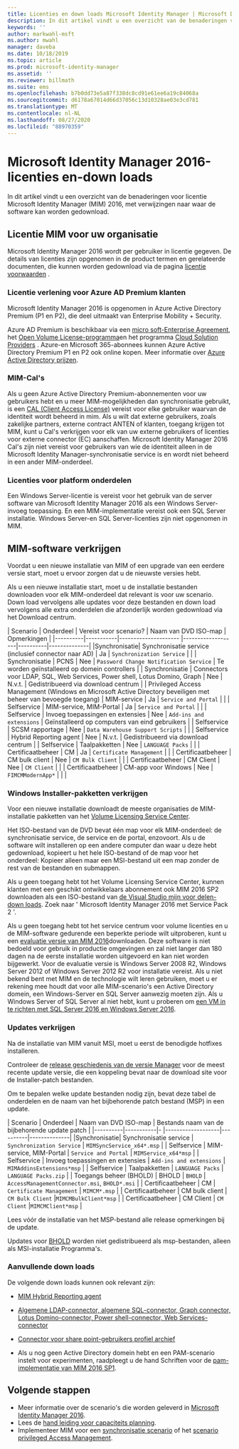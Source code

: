 ```yaml
---
title: Licenties en down loads Microsoft Identity Manager | Microsoft Docs
description: In dit artikel vindt u een overzicht van de benaderingen voor licentie Microsoft Identity Manager (MIM) 2016, met verwijzingen naar waar de software kan worden gedownload.
keywords: ''
author: markwahl-msft
ms.author: mwahl
manager: daveba
ms.date: 10/18/2019
ms.topic: article
ms.prod: microsoft-identity-manager
ms.assetid: ''
ms.reviewer: billmath
ms.suite: ems
ms.openlocfilehash: b7b0dd73e5a87f338dc8cd91e61ee6a19c84068a
ms.sourcegitcommit: d6178a67014d66d37056c13d10328ae03e3cd781
ms.translationtype: MT
ms.contentlocale: nl-NL
ms.lasthandoff: 08/27/2020
ms.locfileid: "88970359"
---
```

# <a name="microsoft-identity-manager-2016-licensing-and-downloads"></a>Microsoft Identity Manager 2016-licenties en-down loads

In dit artikel vindt u een overzicht van de benaderingen voor licentie Microsoft Identity Manager (MIM) 2016, met verwijzingen naar waar de software kan worden gedownload.

## <a name="licensing-mim-for-your-organization"></a>Licentie MIM voor uw organisatie

Microsoft Identity Manager 2016 wordt per gebruiker in licentie gegeven.  De details van licenties zijn opgenomen in de product termen en gerelateerde documenten, die kunnen worden gedownload via de pagina [licentie voorwaarden](https://www.microsoft.com/licensing/product-licensing/products.aspx) .

### <a name="licensing-for-azure-ad-premium-customers"></a>Licentie verlening voor Azure AD Premium klanten

Microsoft Identity Manager 2016 is opgenomen in Azure Active Directory Premium (P1 en P2), die deel uitmaakt van Enterprise Mobility + Security.

Azure AD Premium is beschikbaar via een [micro soft-Enterprise Agreement](https://www.microsoft.com/licensing/licensing-programs/enterprise.aspx), het [Open Volume License-programma](https://www.microsoft.com/licensing/licensing-programs/open-license.aspx)en het programma [Cloud Solution Providers](https://go.microsoft.com/fwlink/?LinkId=614968&clcid=0x409) . Azure-en Microsoft 365-abonnees kunnen Azure Active Directory Premium P1 en P2 ook online kopen.  Meer informatie over [Azure Active Directory prijzen](https://azure.microsoft.com/pricing/details/active-directory/).

### <a name="mim-cals"></a>MIM-Cal's

Als u geen Azure Active Directory Premium-abonnementen voor uw gebruikers hebt en u meer MIM-mogelijkheden dan synchronisatie gebruikt, is een [CAL (Client Access License)](https://www.microsoft.com/licensing/product-licensing/client-access-license.aspx) vereist voor elke gebruiker waarvan de identiteit wordt beheerd in mim. Als u wilt dat externe gebruikers, zoals zakelijke partners, externe contract ANTEN of klanten, toegang krijgen tot MIM, kunt u Cal's verkrijgen voor elk van uw externe gebruikers of licenties voor externe connector (EC) aanschaffen. Microsoft Identity Manager 2016 Cal's zijn niet vereist voor gebruikers van wie de identiteit alleen in de Microsoft Identity Manager-synchronisatie service is en wordt niet beheerd in een ander MIM-onderdeel.

### <a name="licenses-for-platform-components"></a>Licenties voor platform onderdelen

Een Windows Server-licentie is vereist voor het gebruik van de server software van Microsoft Identity Manager 2016 als een Windows Server-invoeg toepassing. En een MIM-implementatie vereist ook een SQL Server installatie.  Windows Server-en SQL Server-licenties zijn niet opgenomen in MIM.

## <a name="obtaining-mim-software"></a>MIM-software verkrijgen

Voordat u een nieuwe installatie van MIM of een upgrade van een eerdere versie start, moet u ervoor zorgen dat u de nieuwste versies hebt.

Als u een nieuwe installatie start, moet u de installatie bestanden downloaden voor elk MIM-onderdeel dat relevant is voor uw scenario. Down load vervolgens alle updates voor deze bestanden en down load vervolgens alle extra onderdelen die afzonderlijk worden gedownload via het Download centrum.


| Scenario | Onderdeel | Vereist voor scenario? | Naam van DVD ISO-map | Opmerkingen |
|----------|-----------|---------------------   |-------------------|----------|--------------|
|Synchronisatie| Synchronisatie service (inclusief connector naar AD) | Ja | `Synchronization Service` | |
| Synchronisatie | PCNS | Nee | `Password Change Notification Service` |  Te worden geïnstalleerd op domein controllers |
| Synchronisatie | Connectors voor LDAP, SQL, Web Services, Power shell, Lotus Domino, Graph | Nee | N.v.t. | Gedistribueerd via download centrum |
| Privileged Access Management (Windows en Microsoft Active Directory beveiligen met beheer van bevoegde toegang) | MIM-service | Ja | `Service and Portal` | |
| Selfservice | MIM-service, MIM-Portal | Ja | `Service and Portal` | |
| Selfservice | Invoeg toepassingen en extensies | Nee | `Add-ins and extensions` | Geïnstalleerd op computers van eind gebruikers |
| Selfservice | SCSM rapportage | Nee | `Data Warehouse Support Scripts` | |
| Selfservice | Hybrid Reporting agent | Nee | N.v.t. | Gedistribueerd via download centrum |
| Selfservice | Taalpakketten | Nee | `LANGUAGE Packs` | |
| Certificaatbeheer | CM | Ja | `Certificate Management` | |
| Certificaatbeheer | CM bulk client | Nee | `CM Bulk Client` | |
| Certificaatbeheer | CM Client | Nee | `CM Client`  | |
| Certificaatbeheer | CM-app voor Windows | Nee | `FIMCMModernApp*` | | |

### <a name="obtaining-windows-installer-packages"></a>Windows Installer-pakketten verkrijgen

Voor een nieuwe installatie downloadt de meeste organisaties de MIM-installatie pakketten van het [Volume Licensing Service Center](https://www.microsoft.com/licensing/servicecenter/default.aspx). 


Het ISO-bestand van de DVD bevat één map voor elk MIM-onderdeel: de synchronisatie service, de service en de portal, enzovoort. Als u de software wilt installeren op een andere computer dan waar u deze hebt gedownload, kopieert u het hele ISO-bestand of de map voor het onderdeel: Kopieer alleen maar een MSI-bestand uit een map zonder de rest van de bestanden en submappen.

Als u geen toegang hebt tot het Volume Licensing Service Center, kunnen klanten met een geschikt ontwikkelaars abonnement ook MIM 2016 SP2 downloaden als een ISO-bestand van [de Visual Studio mijn voor delen-down loads](https://my.visualstudio.com/Downloads?q=Microsoft%20Identity%20Manager%202016%20with%20Service%20Pack%202&pgroup=).  Zoek naar ' Microsoft Identity Manager 2016 met Service Pack 2 '.  

Als u geen toegang hebt tot het service centrum voor volume licenties en u de MIM-software gedurende een beperkte periode wilt uitproberen, kunt u een [evaluatie versie van MIM 2016](https://www.microsoft.com/en-us/download/details.aspx?id=48244)downloaden. Deze software is niet bedoeld voor gebruik in productie omgevingen en zal niet langer dan 180 dagen na de eerste installatie worden uitgevoerd en kan niet worden bijgewerkt. Voor de evaluatie versie is Windows Server 2008 R2, Windows Server 2012 of Windows Server 2012 R2 voor installatie vereist.  Als u niet bekend bent met MIM en de technologie wilt leren gebruiken, moet u er rekening mee houdt dat voor alle MIM-scenario's een Active Directory domein, een Windows-Server en SQL Server aanwezig moeten zijn. Als u Windows Server of SQL Server al niet hebt, kunt u proberen om [een VM in te richten met SQL Server 2016 en Windows Server 2016](https://azure.microsoft.com/blog/azure-images-sql-server-2016-on-windows-server-2016/).

### <a name="obtaining-updates"></a>Updates verkrijgen

Na de installatie van MIM vanuit MSI, moet u eerst de benodigde hotfixes installeren.

Controleer de [release geschiedenis van de versie Manager](./reference/version-history.md) voor de meest recente update versie, die een koppeling bevat naar de download site voor de Installer-patch bestanden.

Om te bepalen welke update bestanden nodig zijn, bevat deze tabel de onderdelen en de naam van het bijbehorende patch bestand (MSP) in een update.

| Scenario | Onderdeel | Naam van DVD ISO-map | Bestands naam van de bijbehorende update patch |
|----------|-----------|-   |-------------------|----------|--------------|
|Synchronisatie| Synchronisatie service | `Synchronization Service` | `MIMSyncService_x64*.msp` |
| Selfservice | MIM-service, MIM-Portal | `Service and Portal` | `MIMService_x64*msp` |
| Selfservice | Invoeg toepassingen en extensies | `Add-ins and extensions` | `MIMAddinsExtensions*msp` |
| Selfservice | Taalpakketten | `LANGUAGE Packs` | `LANGUAGE Packs.zip` |
| Toegangs beheer (BHOLD) | BHOLD | `BHOLD` | `AccessManagementConnector.msi`, `BHOLD*.msi` |
| Certificaatbeheer | CM |  `Certificate Management` | `MIMCM*.msp` |
| Certificaatbeheer | CM bulk client |  `CM Bulk Client` |`MIMCMBulkClient*msp` |
| Certificaatbeheer | CM Client | `CM Client` |`MIMCMClient*msp` |

Lees vóór de installatie van het MSP-bestand alle release opmerkingen bij de update.

Updates voor [BHOLD](https://www.microsoft.com/download/details.aspx?id=55950) worden niet gedistribueerd als msp-bestanden, alleen als MSI-installatie Programma's.

### <a name="additional-downloads"></a>Aanvullende down loads

De volgende down loads kunnen ook relevant zijn:

- [MIM Hybrid Reporting agent](https://www.microsoft.com/download/details.aspx?id=55112)

- [Algemene LDAP-connector, algemene SQL-connector, Graph connector, Lotus Domino-connector, Power shell-connector, Web Services-connector](https://go.microsoft.com/fwlink/?LinkId=717495)

- [Connector voor share point-gebruikers profiel archief](https://www.microsoft.com/download/details.aspx?id=41164)

- Als u nog geen Active Directory domein hebt en een PAM-scenario instelt voor experimenten, raadpleegt u de hand Schriften voor de [pam-implementatie van MIM 2016 SP1](sp1-deployment-scripts.md).

## <a name="next-steps"></a>Volgende stappen

- Meer informatie over de scenario's die worden geleverd in [Microsoft Identity Manager 2016](microsoft-identity-manager-2016.md).
- Lees de [hand leiding voor capaciteits planning](capacity-planning-guide.md).
- Implementeer MIM voor een [synchronisatie scenario](microsoft-identity-manager-deploy.md) of het [scenario privileged Access Management](./pam/privileged-identity-management-for-active-directory-domain-services.md).

